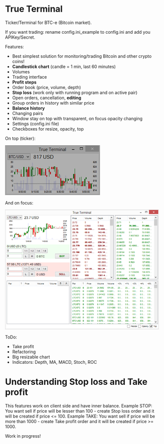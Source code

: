 True Terminal
===========
Ticker/Terminal for BTC-e (Bitcoin market).

If you want trading: rename config.ini_example to config.ini and add you APIKey/Secret.

Features:
- Best simplest solution for monitoring/trading Bitcoin and other crypto coins!
- **Candlestick chart** (candle = 1 min, last 60 minutes)
- Volumes
- Trading interface
- **Profit steps**
- Order book (price, volume, depth)
- **Stop loss** (work only with running program and on active pair)
- Open orders, cancellation, **editing**
- Group orders in history with similar price
- **Balance history**
- Changing pairs
- Window stay on top with transparent, on focus opacity changing
- Settings (config.ini file)
- Checkboxes for resize, opacity, top

On top (ticker):

![Alt text](ScreenshotMin.png "Screenshot")

And on focus:

![Alt text](ScreenshotMax.png "Screenshot")

ToDo:
- Take profit
- Refactoring
- Big resizable chart
- Indicators: Depth, MA, MACD, Stoch, ROC

Understanding Stop loss and Take profit
===========
This features work on client side and have inner balance.
Example STOP: You want sell if price will be lesser than 100 - create Stop loss order and it will be created if price <= 100.
Example TAKE: You want sell if price will be more than 1000 - create Take profit order and it will be created if price >= 1000.

Work in progress!
